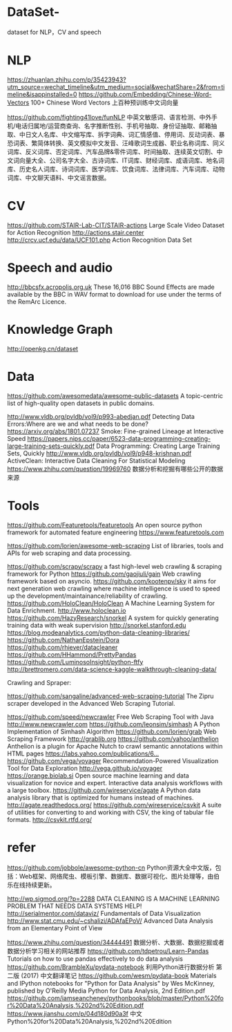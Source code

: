 # DataSet-
dataset for NLP，CV  and speech 


# NLP
https://zhuanlan.zhihu.com/p/35423943?utm_source=wechat_timeline&utm_medium=social&wechatShare=2&from=timeline&isappinstalled=0
https://github.com/Embedding/Chinese-Word-Vectors 100+ Chinese Word Vectors 上百种预训练中文词向量

https://github.com/fighting41love/funNLP  中英文敏感词、语言检测、中外手机/电话归属地/运营商查询、名字推断性别、手机号抽取、身份证抽取、邮箱抽取、中日文人名库、中文缩写库、拆字词典、词汇情感值、停用词、反动词表、暴恐词表、繁简体转换、英文模拟中文发音、汪峰歌词生成器、职业名称词库、同义词库、反义词库、否定词库、汽车品牌&零件词库、时间抽取、连续英文切割、中文词向量大全、公司名字大全、古诗词库、IT词库、财经词库、成语词库、地名词库、历史名人词库、诗词词库、医学词库、饮食词库、法律词库、汽车词库、动物词库、中文聊天语料、中文谣言数据。






# CV
https://github.com/STAIR-Lab-CIT/STAIR-actions Large Scale Video Dataset for Action Recognition http://actions.stair.center
http://crcv.ucf.edu/data/UCF101.php Action Recognition Data Set


# Speech and audio
http://bbcsfx.acropolis.org.uk These 16,016 BBC Sound Effects are made available by the BBC in WAV format to download for use under the terms of the RemArc Licence. 


# Knowledge Graph
http://openkg.cn/dataset

#  Data
https://github.com/awesomedata/awesome-public-datasets A topic-centric list of high-quality open datasets in public domains.

http://www.vldb.org/pvldb/vol9/p993-abedjan.pdf Detecting Data Errors:Where are we and what needs to be done?
https://arxiv.org/abs/1801.07237 Smoke: Fine-grained Lineage at Interactive Speed
https://papers.nips.cc/paper/6523-data-programming-creating-large-training-sets-quickly.pdf Data Programming:
Creating Large Training Sets, Quickly
http://www.vldb.org/pvldb/vol9/p948-krishnan.pdf ActiveClean: Interactive Data Cleaning
For Statistical Modeling
https://www.zhihu.com/question/19969760 数据分析和挖掘有哪些公开的数据来源

# Tools
https://github.com/Featuretools/featuretools  An open source python framework for automated feature engineering https://www.featuretools.com

https://github.com/lorien/awesome-web-scraping List of libraries, tools and APIs for web scraping and data processing.

 https://github.com/scrapy/scrapy a fast high-level web crawling & scraping framework for Python
 https://github.com/gaojiuli/gain Web crawling framework based on asyncio.
https://github.com/kootenpv/sky it aims for next generation web crawling where machine intelligence is used to speed up the development/maintainance/reliability of crawling.
https://github.com/HoloClean/HoloClean A Machine Learning System for Data Enrichment. http://www.holoclean.io
https://github.com/HazyResearch/snorkel A system for quickly generating training data with weak supervision http://snorkel.stanford.edu
https://blog.modeanalytics.com/python-data-cleaning-libraries/ 
https://github.com/NathanEpstein/Dora
https://github.com/rhiever/datacleaner
https://github.com/HHammond/PrettyPandas
https://github.com/LuminosoInsight/python-ftfy
http://brettromero.com/data-science-kaggle-walkthrough-cleaning-data/

Crawling and  Spraper:

https://github.com/sangaline/advanced-web-scraping-tutorial The Zipru scraper developed in the Advanced Web Scraping Tutorial.

https://github.com/speed/newcrawler Free Web Scraping Tool with Java http://www.newcrawler.com
https://github.com/leonsim/simhash A Python Implementation of Simhash Algorithm
https://github.com/lorien/grab Web Scraping Framework http://grablib.org
https://github.com/yahoo/anthelion Anthelion is a plugin for Apache Nutch to crawl semantic annotations within HTML pages https://labs.yahoo.com/publications/6…
https://github.com/vega/voyager Recommendation-Powered Visualization Tool for Data Exploration http://vega.github.io/voyager
https://orange.biolab.si Open source machine learning and data visualization for novice and expert. Interactive data analysis workflows with a large toolbox.
https://github.com/wireservice/agate A Python data analysis library that is optimized for humans instead of machines. http://agate.readthedocs.org/
https://github.com/wireservice/csvkit A suite of utilities for converting to and working with CSV, the king of tabular file formats. http://csvkit.rtfd.org/





# refer 
https://github.com/jobbole/awesome-python-cn Python资源大全中文版，包括：Web框架、网络爬虫、模板引擎、数据库、数据可视化、图片处理等，由伯乐在线持续更新。

http://wp.sigmod.org/?p=2288  DATA CLEANING IS A MACHINE LEARNING PROBLEM THAT NEEDS DATA SYSTEMS HELP!
http://serialmentor.com/dataviz/ Fundamentals of Data Visualization
http://www.stat.cmu.edu/~cshalizi/ADAfaEPoV/ Advanced Data Analysis from an Elementary Point of View

https://www.zhihu.com/question/34444491 数据分析、大数据、数据挖掘或者数据分析学习相关的网站推荐
https://github.com/tdpetrou/Learn-Pandas Tutorials on how to use pandas effectively to do data analysis
https://github.com/BrambleXu/pydata-notebook 利用Python进行数据分析 第二版 (2017) 中文翻译笔记
https://github.com/wesm/pydata-book Materials and IPython notebooks for "Python for Data Analysis" by Wes McKinney, published by O'Reilly Media
Python for Data Analysis, 2nd Edition.pdf https://github.com/iamseancheney/pythonbooks/blob/master/Python%20for%20Data%20Analysis,%202nd%20Edition.pdf
https://www.jianshu.com/p/04d180d90a3f 中文 Python%20for%20Data%20Analysis,%202nd%20Edition



